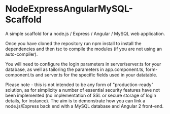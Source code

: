 # NodeExpressAngularMySQL-Scaffold
A simple scaffold for a node.js / Express / Angular / MySQL web application.

Once you have cloned the repository run npm install to install the dependencies and then tsc to compile the modules (if you are not using an auto-compiler). 

You will need to configure the login parameters in server/server.ts for your database, as well as tailoring the parameters in app.component.ts, form-component.ts and server.ts for the specific fields used in your datatable. 

Please note - this is not intended to be any form of "production-ready" solution, as for simplicity a number of essential security features have not been implemented (no implementation of SSL or secure storage of login details, for instance). The aim is to demonstrate how you can link a node.js/Express back end with a MySQL database and Angular 2 front-end.
